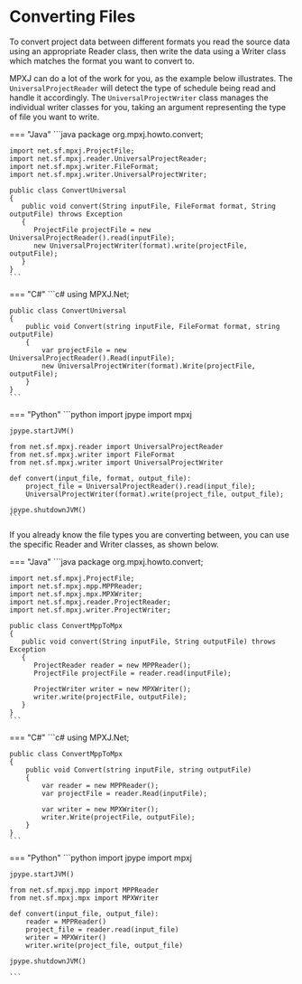 # Converting Files

To convert project data between different formats you read the source 
data using an appropriate Reader class, then write the data using a Writer
class which matches the format you want to convert to.

MPXJ can do a lot of the work for you, as the example below illustrates. The
`UniversalProjectReader` will detect the type of schedule being read and handle
it accordingly. The `UniversalProjectWriter` class manages the individual
writer classes for you, taking an argument representing the type of file you
want to write.

=== "Java"
	```java
    package org.mpxj.howto.convert;
    
    import net.sf.mpxj.ProjectFile;
    import net.sf.mpxj.reader.UniversalProjectReader;
    import net.sf.mpxj.writer.FileFormat;
    import net.sf.mpxj.writer.UniversalProjectWriter;
    
    public class ConvertUniversal
    {
       public void convert(String inputFile, FileFormat format, String outputFile) throws Exception
       {
          ProjectFile projectFile = new UniversalProjectReader().read(inputFile);
          new UniversalProjectWriter(format).write(projectFile, outputFile);
       }
    }
	```

=== "C#"
	```c#
    using MPXJ.Net;
    
    public class ConvertUniversal
    {
        public void Convert(string inputFile, FileFormat format, string outputFile)
        {
            var projectFile = new UniversalProjectReader().Read(inputFile);
            new UniversalProjectWriter(format).Write(projectFile, outputFile);
        }
    }
	```

=== "Python"
	```python
	import jpype
	import mpxj
	
	jpype.startJVM()
	
	from net.sf.mpxj.reader import UniversalProjectReader
	from net.sf.mpxj.writer import FileFormat
	from net.sf.mpxj.writer import UniversalProjectWriter

	def convert(input_file, format, output_file):
		project_file = UniversalProjectReader().read(input_file);
		UniversalProjectWriter(format).write(project_file, output_file);
	
	jpype.shutdownJVM()
	```

If you already know the file types you are converting between,
you can use the specific Reader and Writer classes, as shown below.

=== "Java"
	```java
    package org.mpxj.howto.convert;
    
    import net.sf.mpxj.ProjectFile;
    import net.sf.mpxj.mpp.MPPReader;
    import net.sf.mpxj.mpx.MPXWriter;
    import net.sf.mpxj.reader.ProjectReader;
    import net.sf.mpxj.writer.ProjectWriter;
    
    public class ConvertMppToMpx
    {
       public void convert(String inputFile, String outputFile) throws Exception
       {
          ProjectReader reader = new MPPReader();
          ProjectFile projectFile = reader.read(inputFile);
    
          ProjectWriter writer = new MPXWriter();
          writer.write(projectFile, outputFile);
       }
    }
	```

=== "C#"
	```c#
    using MPXJ.Net;
    
    public class ConvertMppToMpx
    {
        public void Convert(string inputFile, string outputFile)
        {
            var reader = new MPPReader();
            var projectFile = reader.Read(inputFile);
    
            var writer = new MPXWriter();
            writer.Write(projectFile, outputFile);
        }
    }
	```


=== "Python"
	```python
	import jpype
	import mpxj
	
	jpype.startJVM()
	
	from net.sf.mpxj.mpp import MPPReader
	from net.sf.mpxj.mpx import MPXWriter
	
	def convert(input_file, output_file):
		reader = MPPReader()
		project_file = reader.read(input_file)
		writer = MPXWriter()
		writer.write(project_file, output_file)
	
	jpype.shutdownJVM()
	
	```
